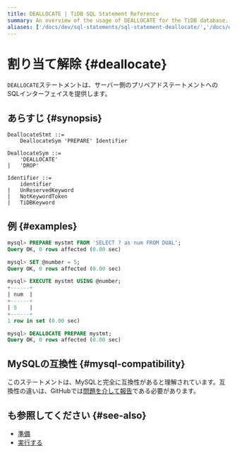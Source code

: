 ```yaml
---
title: DEALLOCATE | TiDB SQL Statement Reference
summary: An overview of the usage of DEALLOCATE for the TiDB database.
aliases: ['/docs/dev/sql-statements/sql-statement-deallocate/','/docs/dev/reference/sql/statements/deallocate/']
---
```


# 割り当て解除 {#deallocate}

`DEALLOCATE`ステートメントは、サーバー側のプリペアドステートメントへのSQLインターフェイスを提供します。

## あらすじ {#synopsis}

```ebnf+diagram
DeallocateStmt ::=
    DeallocateSym 'PREPARE' Identifier

DeallocateSym ::=
    'DEALLOCATE'
|   'DROP'

Identifier ::=
    identifier
|   UnReservedKeyword
|   NotKeywordToken
|   TiDBKeyword
```

## 例 {#examples}

```sql
mysql> PREPARE mystmt FROM 'SELECT ? as num FROM DUAL';
Query OK, 0 rows affected (0.00 sec)

mysql> SET @number = 5;
Query OK, 0 rows affected (0.00 sec)

mysql> EXECUTE mystmt USING @number;
+------+
| num  |
+------+
| 5    |
+------+
1 row in set (0.00 sec)

mysql> DEALLOCATE PREPARE mystmt;
Query OK, 0 rows affected (0.00 sec)
```

## MySQLの互換性 {#mysql-compatibility}

このステートメントは、MySQLと完全に互換性があると理解されています。互換性の違いは、GitHubでは[問題を介して報告](https://github.com/pingcap/tidb/issues/new/choose)である必要があります。

## も参照してください {#see-also}

-   [準備](/sql-statements/sql-statement-prepare.md)
-   [実行する](/sql-statements/sql-statement-execute.md)

